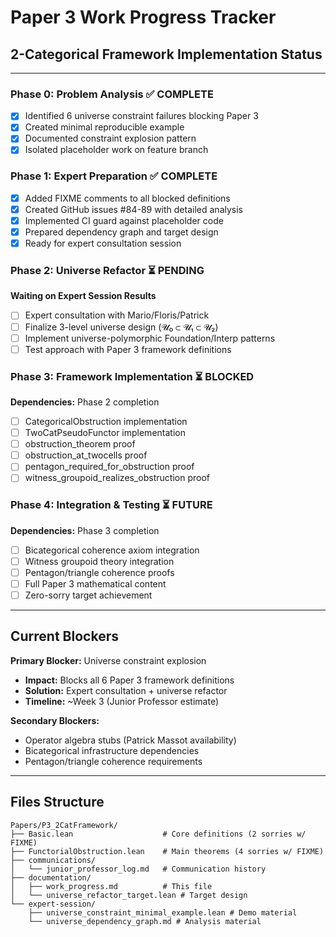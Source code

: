 # Paper 3 Work Progress Tracker

## 2-Categorical Framework Implementation Status

---

### Phase 0: Problem Analysis ✅ COMPLETE
- [x] Identified 6 universe constraint failures blocking Paper 3
- [x] Created minimal reproducible example
- [x] Documented constraint explosion pattern
- [x] Isolated placeholder work on feature branch

### Phase 1: Expert Preparation ✅ COMPLETE  
- [x] Added FIXME comments to all blocked definitions
- [x] Created GitHub issues #84-89 with detailed analysis
- [x] Implemented CI guard against placeholder code
- [x] Prepared dependency graph and target design
- [x] Ready for expert consultation session

### Phase 2: Universe Refactor ⏳ PENDING
**Waiting on Expert Session Results**
- [ ] Expert consultation with Mario/Floris/Patrick
- [ ] Finalize 3-level universe design (𝓤₀ ⊂ 𝓤₁ ⊂ 𝓤₂)
- [ ] Implement universe-polymorphic Foundation/Interp patterns
- [ ] Test approach with Paper 3 framework definitions

### Phase 3: Framework Implementation ⏳ BLOCKED
**Dependencies:** Phase 2 completion
- [ ] CategoricalObstruction implementation
- [ ] TwoCatPseudoFunctor implementation  
- [ ] obstruction_theorem proof
- [ ] obstruction_at_twocells proof
- [ ] pentagon_required_for_obstruction proof
- [ ] witness_groupoid_realizes_obstruction proof

### Phase 4: Integration & Testing ⏳ FUTURE
**Dependencies:** Phase 3 completion
- [ ] Bicategorical coherence axiom integration
- [ ] Witness groupoid theory integration
- [ ] Pentagon/triangle coherence proofs
- [ ] Full Paper 3 mathematical content
- [ ] Zero-sorry target achievement

---

## Current Blockers

**Primary Blocker:** Universe constraint explosion
- **Impact:** Blocks all 6 Paper 3 framework definitions
- **Solution:** Expert consultation + universe refactor
- **Timeline:** ~Week 3 (Junior Professor estimate)

**Secondary Blockers:** 
- Operator algebra stubs (Patrick Massot availability)
- Bicategorical infrastructure dependencies
- Pentagon/triangle coherence requirements

---

## Files Structure

```
Papers/P3_2CatFramework/
├── Basic.lean                    # Core definitions (2 sorries w/ FIXME)
├── FunctorialObstruction.lean    # Main theorems (4 sorries w/ FIXME)  
├── communications/
│   └── junior_professor_log.md   # Communication history
├── documentation/
│   ├── work_progress.md          # This file
│   └── universe_refactor_target.lean # Target design
└── expert-session/
    ├── universe_constraint_minimal_example.lean # Demo material
    └── universe_dependency_graph.md # Analysis material
```